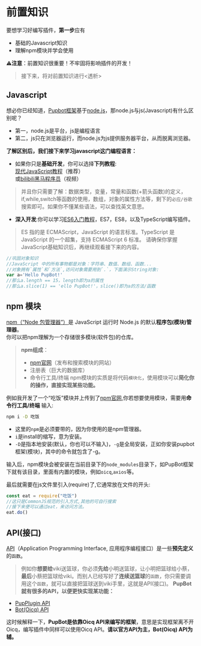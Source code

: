 # 前置知识
要想学习好编写插件，**第一步**应有
- 基础的Javascript知识
- 理解npm模块并学会使用

**⚠️注意**：前置知识很重要！不牢固将影响插件的开发！
> 接下来，将对前置知识进行<透析>
## Javascript
想必你已经知道，[Pupbot框架](#)基于[node.js](#)，那node.js与js(Javascript)有什么区别呢？
- 第一，node.js是平台，js是编程语言
- 第二，js只在浏览器运行，而node.js为js提供服务器平台，从而脱离浏览器。

**了解区别后，我们接下来学习javascript这门编程语言：**<br>
- 如果你只是**基础开发**，你可以选择**下列教程**:<br>
 [现代JavaScript教程](https://zh.javascript.info/)（推荐）
 <br>或[bilibili黑马程序员](https://www.bilibili.com/video/BV1ux411d75J?p=1)（视频）

> 并且你只需要了解：数据类型，变量，常量和函数(+箭头函数)的定义，if,while,switch等函数的使用，数组，对象的属性方法等，剩下的`必应/谷歌`搜索即可。如果你不懂某些语法，可以查找英文意思。
- **深入开发**:你可以学习[ES6入门教程](https://es6.ruanyifeng.com/)，ES7，ES8，以及TypeScript编写插件。
> ES 指的是 ECMAScript，JavaScript 的语言标准。TypeScript 是 JavaScript 的一个超集，支持 ECMAScript 6 标准。
请确保你掌握JavaScript基础知识后，再继续观看接下来的内容。
```js
//巩固对象知识
//JavaScript 中的所有事物都是对象：字符串、数值、数组、函数...
//对象拥有`属性`和`方法`,访问对象需要用到`.`，下面演示String对象:
var a='Hello PupBot!'
//那么a.length == 15，length即为a的属性
//那么a.slice(1) == 'ello PupBot!'，slice()即为a的方法/函数
```
## npm 模块
[npm（“Node 包管理器”）](#npm模块)是 JavaScript 运行时 Node.js 的默认**程序包(模块)管理器**。
<br>你可以把npm理解为一个存储很多模块(软件包)的仓库。
> **npm组成**：
>- [npm官网](https://www.npmjs.com/)（发布和搜索模块的网站）
>- 注册表（巨大的数据库）
>- 命令行工具/终端
npm模块的实质是将代码`模块化`，使用模块可以**简化你的操作，直接实现某些功能。**

例如我开发了一个“吃饭”模块并上传到了[npm官网](https://www.npmjs.com/),你若想要使用模块，需要用**命令行工具/终端** 输入:
```cmd
npm i -D 吃饭
```
- 这里的`npm`是必须要带的，因为你使用的是npm管理器。
- `i`是install的缩写，意为安装。
- `-D`是指本地安装(默认，你也可以不输入)，`-g`是全局安装，正如你安装pupbot框架(模块)，其中的命令就包含了-g。

输入后，npm模块会被安装在当前目录下的`node_modules`目录下，如PupBot框架下就有该目录，里面有内置的模块，例如`oicq`,`axios`等。

最后就需要在js文件里引入(require)了,它通常放在文件的开头:
```js
const eat = require("吃饭")
//这只是CommonJS规范的引入方式,其他的可自行搜索
//接下来便可以通过eat，来访问方法。
eat.do()
```
## API(接口)
[API](#api接口)（Application Programming Interface, 应用程序编程接口）是一些**预先定义**的`函数`。
>例如你**想要给**viki送篮球，你必须**先给**小明送篮球，让小明把篮球给小蔡，**最后**小蔡把篮球给viki。而别人已经写好了**连续送篮球**的`函数`，你只需要调用这个`函数`，就可以直接把篮球送到viki手里，这就是API(接口)。
**PupBot就有很多的API，以便更快实现某功能：**
- [PupPlugin API](/api/plugin)
- [Bot(Oicq) API](https://oicqjs.github.io/oicq/)

这时候解释一下，**PupBot是依靠Oicq API来编写的框架**，意思是实现框架离不开Oicq，编写插件中同样可以使用Oicq API。**请以官方API为主，Bot(Oicq) API为辅。**
